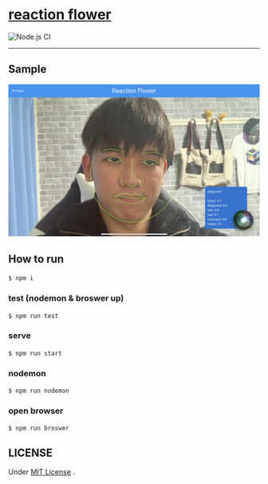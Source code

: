 # [reaction flower](https://sfc-opendesign.herokuapp.com/)

![Node.js CI](https://github.com/yosh1/reaction-flower/workflows/Node.js%20CI/badge.svg)

---

## Sample

![](./assets/thumbnail.jpg)

## How to run

```
$ npm i
```

### test (nodemon & broswer up)

```
$ npm run test
```

### serve

```
$ npm run start
```

### nodemon

```
$ npm run nodemon
```

### open browser

```
$ npm run broswer
```

## LICENSE

Under [MIT License](./LICENSE.md) .
